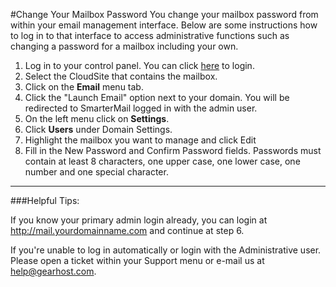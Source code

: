 #Change Your Mailbox Password
You change your mailbox password from within your email management interface. Below are some instructions how to log in to that interface to access administrative functions such as changing a password for a mailbox including your own.


1. Log in to your control panel. You can click [here](https://my.gearhost.com) to login.
2. Select the CloudSite that contains the mailbox.
3. Click on the **Email** menu tab.
4. Click the "Launch Email" option next to your domain. You will be redirected to SmarterMail logged in with the admin user.
6. On the left menu click on **Settings**.
7. Click **Users** under Domain Settings.
8. Highlight the mailbox you want to manage and click Edit
9. Fill in the New Password and Confirm Password fields. Passwords must contain at least 8 characters, one upper case, one lower case, one number and one special character.

----------

###Helpful Tips:



If you know your primary admin login already, you can login at http://mail.yourdomainname.com and continue at step 6.

If you're unable to log in automatically or login with the Administrative user. Please open a ticket within your Support menu or e-mail us at help@gearhost.com.